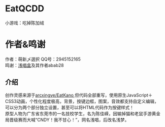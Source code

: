 # EatQCDD
小游戏：吃掉陈加绒
# 作者&鸣谢
  作者：萌新乄選択 QQ号：2945152165  
  鸣谢：[浅唱盒](https://wbgx.pw/li/qcdd.html)及其作者abab28
## 介绍
  创作灵感来源于[arcxingye/EatKano](https://github.com/arcxingye/EatKano),但代码全部重写，使用原生JavaScript＋CSS3动画，个性化程度极高，背景，按键边框，图案，音效都支持自定义编辑，可以分为两个部分独立设置，甚至可以将HTML代码作为按键样式！  
  原型人物为广东省东莞市的一名技校学生，名为陈佳嵘，因输掉猫和老鼠手游黄金局晋级赛而大喊“CNDY！我不甘心！”，网名浅唱，后改名浅梦。
